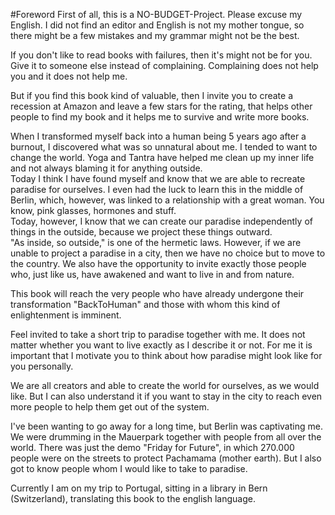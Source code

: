 #Foreword
First of all, this is a NO-BUDGET-Project. Please excuse my English. I did not find an editor and English is not my mother tongue, so there might be a few mistakes and my grammar might not be the best.  

If you don't like to read books with failures, then it's might not be for you. Give it to someone else instead of complaining. Complaining does not help you and it does not help me.

But if you find this book kind of valuable, then I invite you to create a recession at Amazon and leave a few stars for the rating, that helps other people to find my book and it helps me to survive and write more books. 

When I transformed myself back into a human being 5 years ago after a burnout, I discovered what was so unnatural about me. I tended to want to change the world. Yoga and Tantra have helped me clean up my inner life and not always blaming it for anything outside.  
Today I think I have found myself and know that we are able to recreate paradise for ourselves. I even had the luck to learn this in the middle of Berlin, which, however, was linked to a relationship with a great woman. You know, pink glasses, hormones and stuff.  
Today, however, I know that we can create our paradise independently of things in the outside, because we project these things outward.  
"As inside, so outside," is one of the hermetic laws. However, if we are unable to project a paradise in a city, then we have no choice but to move to the country. We also have the opportunity to invite exactly those people who, just like us, have awakened and want to live in and from nature.   
  
This book will reach the very people who have already undergone their transformation "BackToHuman" and those with whom this kind of enlightenment is imminent.  

Feel invited to take a short trip to paradise together with me. It does not matter whether you want to live exactly as I describe it or not. For me it is important that I motivate you to think about how paradise might look like for you personally.  
  
We are all creators and able to create the world for ourselves, as we would like. But I can also understand it if you want to stay in the city to reach even more people to help them get out of the system.  
  
I've been wanting to go away for a long time, but Berlin was captivating me. We were drumming in the Mauerpark together with people from all over the world. There was just the demo "Friday for Future", in which 270.000 people were on the streets to protect Pachamama (mother earth). But I also got to know people whom I would like to take to paradise.  

Currently I am on my trip to Portugal, sitting in a library in Bern (Switzerland), translating this book to the english language.

